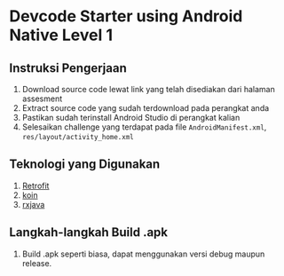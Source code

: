 # Devcode Starter using Android Native Level 1

## Instruksi Pengerjaan

1. Download source code lewat link yang telah disediakan dari halaman assesment
2. Extract source code yang sudah terdownload pada perangkat anda
3. Pastikan sudah terinstall Android Studio di perangkat kalian
4. Selesaikan challenge yang terdapat pada file `AndroidManifest.xml`, `res/layout/activity_home.xml`

## Teknologi yang Digunakan

1. [Retrofit](https://github.com/square/retrofit)
2. [koin](https://github.com/InsertKoinIO/koin)
3. [rxjava](https://github.com/ReactiveX/RxAndroid)

## Langkah-langkah Build .apk

1. Build .apk seperti biasa, dapat menggunakan versi debug maupun release.
